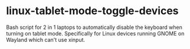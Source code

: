 # linux-tablet-mode-toggle-devices
Bash script for 2 in 1 laptops to automatically disable the keyboard when turning on tablet mode. Specifically for Linux devices running GNOME on Wayland which can't use xinput.
